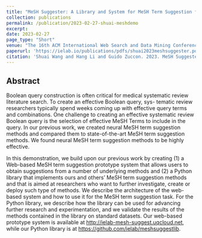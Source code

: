 ```yaml
---
title: "MeSH Suggester: A Library and System for MeSH Term Suggestion for Systematic Review Boolean Query Construction"
collection: publications
permalink: /publication/2023-02-27-shuai-meshdemo
excerpt: 
date: 2023-02-27
page_type: "Short"
venue: "The 16th ACM International Web Search and Data Mining Conference"
paperurl: 'https://ielab.io/publications/pdfs/shuai2023meshsuggester.pdf'
citation: 'Shuai Wang and Hang Li and Guido Zuccon. 2023. MeSH Suggester: A Library and System for MeSH Term Suggestion for Systematic Review Boolean Query Construction. In the 16th Web Search and Data Mining Conference (WSDM 2023, to appear).'
---
```


## Abstract
Boolean query construction is often critical for medical systematic review literature search. To create an effective Boolean query, sys- tematic review researchers typically spend weeks coming up with effective query terms and combinations. One challenge to creating an effective systematic review Boolean query is the selection of effective MeSH Terms to include in the query. In our previous work, we created neural MeSH term suggestion methods and compared them to state-of-the-art MeSH term suggestion methods. We found neural MeSH term suggestion methods to be highly effective.

In this demonstration, we build upon our previous work by creating (1) a Web-based MeSH term suggestion prototype system that allows users to obtain suggestions from a number of underlying methods and (2) a Python library that implements ours and others’ MeSH term suggestion methods and that is aimed at researchers who want to further investigate, create or deploy such type of methods. We describe the architecture of the web-based system and how to use it for the MeSH term suggestion task. For the Python library, we describe how the library can be used for advancing further research and experimentation, and we validate the results of the methods contained in the library on standard datasets. Our web-based prototype system is available at http://ielab-mesh-suggest.uqcloud.net, while our Python library is at https://github.com/ielab/meshsuggestlib.